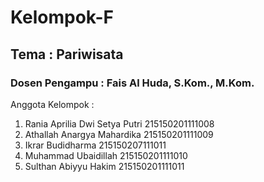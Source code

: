 # Kelompok-F
## Tema             : Pariwisata
### Dosen Pengampu  : Fais Al Huda, S.Kom., M.Kom.
Anggota Kelompok :
1. Rania Aprilia Dwi Setya Putri 	215150201111008
2. Athallah Anargya Mahardika			215150201111009                           
3. Ikrar Budidharma				        215150207111011                                                      
4. Muhammad Ubaidillah			      215150201111010                                                                  
5. Sulthan Abiyyu Hakim			      215150201111011    

